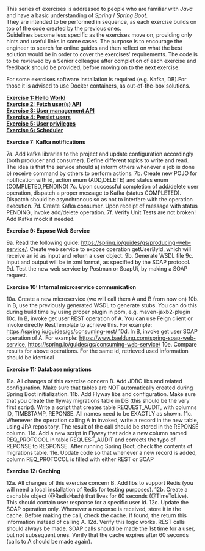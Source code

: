 This series of exercises is addressed to people who are familiar with _Java_ and have a basic understanding of _Spring_ / _Spring Boot_.   
They are intended to be performed in sequence, as each exercise builds on top of the code created by the previous ones.  
Guidelines become less specific as the exercises move on, providing only hints and useful links in some cases. The purpose is to encourage the engineer to search for online guides and then reflect on what the best solution would be in order to cover the exercises' requirements. 
The code is to be reviewed by a Senior colleague after completion of each exercise and feedback should be provided, before moving on to the next exercise. 

For some exercises software installation is required (e.g. Kafka, DB).For those it is advised to use Docker containers, as out-of-the-box solutions.


[**Exercise 1: Hello World**](Exercise%201.md)   
[**Exercise 2: Fetch user(s) API**](Exercise%202.md)   
[**Exercise 3: User management API**](Exercise%203.md)   
[**Exercise 4: Persist users**](Exercise%204.md)   
[**Exercise 5: User privileges**](Exercise%205.md)   
[**Exercise 6: Scheduler**](Exercise%206.md)

**Exercise 7: Kafka notifications**

7a. Add kafka libraries to the project and update configuration accordingly (both producer and consumer). Define different topics to write and read. The idea is that the service should a) inform others whenever a job is done b) receive command by others to perform actions.
7b. Create new POJO for notification with id, action enum (ADD,DELETE) and status enum (COMPLETED,PENDING)
7c. Upon successful completion of add/delete user operation, dispatch a proper message to Kafka (status COMPLETED). Dispatch should be asynchronous so as not to interfere with the operation execution.
7d. Create Kafka consumer. Upon receipt of message with status PENDING, invoke add/delete operation.
7f. Verify Unit Tests are not broken! Add Kafka mock if needed.

**Exercise 9: Expose Web Service**

9a. Read the following guide: https://spring.io/guides/gs/producing-web-service/. Create web service to expose operation getUserById, which will receive an id as input and return a user object.
9b. Generate WSDL file
9c. Input and output will be in xml format, as specified by the SOAP protocol.
9d. Test the new web service by Postman or SoapUi, by making a SOAP request.

**Exercise 10: Internal microservice communication**

10a. Create a new microservice (we will call them A and B from now on)
10b. In B, use the previously generated WSDL to generate stubs. You can do this during build time by using proper plugin in pom, e.g. maven-jaxb2-plugin
10c. In B, invoke get user REST operation of A. You can use Feign client or invoke directly RestTemplate to achieve this. For example: https://spring.io/guides/gs/consuming-rest/
10d. In B, invoke get user SOAP operation of A. For example: https://www.baeldung.com/spring-soap-web-service, https://spring.io/guides/gs/consuming-web-service/
10e. Compare results for above operations. For the same id, retrieved used information should be identical

**Exercise 11: Database migrations**

11a. All changes of this exercise concern B. Add JDBC libs and related configuration. Make sure that tables are NOT automatically created during Spring Boot initialization.
11b. Add Flyway libs and configuration. Make sure that you create the flyway migrations table in DB (this should be the very first script). Write a script that creates table REQUEST_AUDIT, with columns ID, TIMESTAMP, REPONSE. All names need to be EXACTLY as shown.
11c. Whenever the operation calling A in invoked, write a record in the new table, using JPA repository. The result of the call should be stored in the REPONSE column. 
11d. Add a new script in Flyway that adds a new column named REQ_PROTOCOL in table REQUEST_AUDIT and corrects the typo of REPONSE to RESPONSE. After running Spring Boot, check the contents of migrations table. 
11e. Update code so that whenever a new record is added, column REQ_PROTOCOL is filled with either REST or SOAP

**Exercise 12: Caching**

12a. All changes of this exercise concern B. Add libs to support Redis (you will need a local installation of Redis for testing purposes).
12b. Create a cachable object (@RedisHash) that lives for 60 seconds (@TimeToLive). This should contain user response for a specific user id. 
12c. Update the SOAP operation only. Whenever a response is received, store it in the cache. Before making the call, check the cache. If found, the return this information instead of calling A.
12d. Verify this logic works. REST calls should always be made. SOAP calls should be made the 1st time for a user, but not subsequent ones. Verify that the cache expires after 60 seconds (calls to A should be made again).



